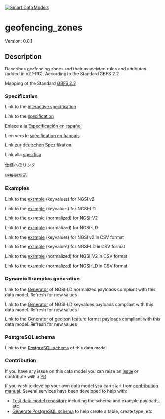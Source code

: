 [![Smart Data Models](https://smartdatamodels.org/wp-content/uploads/2022/01/SmartDataModels_logo.png "Logo")](https://smartdatamodels.org)
# geofencing_zones
Version: 0.0.1

## Description 

Describes geofencing zones and their associated rules and attributes (added in v2.1-RC). According to the Standard GBFS 2.2

Mapping of the Standard [GBFS 2.2](https://github.com/NABSA/gbfs/blob/v2.2/gbfs.md)
### Specification

Link to the [interactive specification](https://swagger.lab.fiware.org/?url=https://smart-data-models.github.io/dataModel.GBFS/geofencing_zones/swagger.yaml)

Link to the [specification](https://github.com/smart-data-models/dataModel.GBFS/blob/master/geofencing_zones/doc/spec.md)

Enlace a la [Especificación en español](https://github.com/smart-data-models/dataModel.GBFS/blob/master/geofencing_zones/doc/spec_ES.md)

Lien vers le [spécification en français](https://github.com/smart-data-models/dataModel.GBFS/blob/master/geofencing_zones/doc/spec_FR.md)

Link zur [deutschen Spezifikation](https://github.com/smart-data-models/dataModel.GBFS/blob/master/geofencing_zones/doc/spec_DE.md)

Link alla [specifica](https://github.com/smart-data-models/dataModel.GBFS/blob/master/geofencing_zones/doc/spec_IT.md)

[仕様へのリンク](https://github.com/smart-data-models/dataModel.GBFS/blob/master/geofencing_zones/doc/spec_JA.md)

[链接到规范](https://github.com/smart-data-models/dataModel.GBFS/blob/master/geofencing_zones/doc/spec_ZH.md)
### Examples

Link to the [example](https://smart-data-models.github.io/dataModel.GBFS/geofencing_zones/examples/example.json) (keyvalues) for NGSI v2

Link to the [example](https://smart-data-models.github.io/dataModel.GBFS/geofencing_zones/examples/example.jsonld) (keyvalues) for NGSI-LD

Link to the [example](https://smart-data-models.github.io/dataModel.GBFS/geofencing_zones/examples/example-normalized.json) (normalized) for NGSI-V2

Link to the [example](https://smart-data-models.github.io/dataModel.GBFS/geofencing_zones/examples/example-normalized.jsonld) (normalized) for NGSI-LD

Link to the [example](https://github.com/smart-data-models/dataModel.GBFS/blob/master/geofencing_zones/examples/example.json.csv) (keyvalues) for NGSI v2 in CSV format

Link to the [example](https://github.com/smart-data-models/dataModel.GBFS/blob/master/geofencing_zones/examples/example.jsonld.csv) (keyvalues) for NGSI-LD in CSV format

Link to the [example](https://github.com/smart-data-models/dataModel.GBFS/blob/master/geofencing_zones/examples/example-normalized.json.csv) (normalized) for NGSI-V2 in CSV format

Link to the [example](https://github.com/smart-data-models/dataModel.GBFS/blob/master/geofencing_zones/examples/example-normalized.jsonld.csv) (normalized) for NGSI-LD in CSV format
### Dynamic Examples generation

Link to the [Generator](https://smartdatamodels.org/extra/ngsi-ld_generator.php?schemaUrl=https://raw.githubusercontent.com/smart-data-models/dataModel.GBFS/master/geofencing_zones/schema.json&email=info@smartdatamodels.org) of NGSI-LD normalized payloads compliant with this data model. Refresh for new values

Link to the [Generator](https://smartdatamodels.org/extra/ngsi-ld_generator_keyvalues.php?schemaUrl=https://raw.githubusercontent.com/smart-data-models/dataModel.GBFS/master/geofencing_zones/schema.json&email=info@smartdatamodels.org) of NGSI-LD keyvalues payloads compliant with this data model. Refresh for new values

Link to the [Generator](https://smartdatamodels.org/extra/geojson_features_generator.php?schemaUrl=https://raw.githubusercontent.com/smart-data-models/dataModel.GBFS/master/geofencing_zones/schema.json&email=info@smartdatamodels.org) of geojson feature format payloads compliant with this data model. Refresh for new values
### PostgreSQL schema

Link to the [PostgreSQL schema](https://github.com/smart-data-models/dataModel.GBFS/blob/master/geofencing_zones/schema.sql) of this data model
### Contribution

 If you have any issue on this data model you can raise an [issue](https://github.com/smart-data-models/dataModel.GBFS/issues)  or contribute with a [PR](https://github.com/smart-data-models/dataModel.GBFS/pulls)

 If you wish to develop your own data model you can start from [contribution manual](https://bit.ly/contribution_manual). Several services have been developed to help with: 
 - [Test data model repository](https://smartdatamodels.org/index.php/data-models-contribution-api/) including the schema and example payloads, etc
 - [Generate PostgreSQL schema](https://smartdatamodels.org/index.php/sql-service/) to help create a table, create type, etc